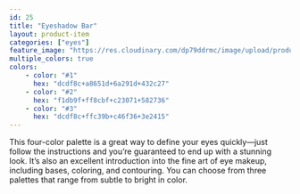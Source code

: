 ```yaml
---
id: 25
title: "Eyeshadow Bar"
layout: product-item
categories: ["eyes"]
feature_image: "https://res.cloudinary.com/dp79ddrmc/image/upload/products/eyeShadowBar.jpg"
multiple_colors: true
colors:
    - color: "#1"
      hex: "dcdf8c+a8651d+6a291d+432c27"
    - color: "#2"
      hex: "f1db9f+ff8cbf+c23071+582736"
    - color: "#3"
      hex: "dcdf8c+ffc39b+c46f36+3e2415"
---
```

This four-color palette is a great way to define your eyes quickly—just follow the instructions and you’re guaranteed to end up with a stunning look. It’s also an excellent introduction into the fine art of eye makeup, including bases, coloring, and  contouring. You can choose from three palettes that range from subtle to bright in color.